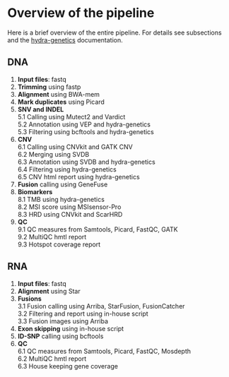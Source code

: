# Overview of the pipeline
Here is a brief overview of the entire pipeline. For details see subsections and the [hydra-genetics](https://github.com/hydra-genetics/hydra-genetics) documentation.

## DNA
1. **Input files**: fastq
2. **Trimming** using fastp
3. **Alignment** using BWA-mem
4. **Mark duplicates** using Picard
5. **SNV and INDEL**  
  5.1 Calling using Mutect2 and Vardict  
  5.2 Annotation using VEP and hydra-genetics  
  5.3 Filtering using bcftools and hydra-genetics  
6. **CNV**  
  6.1 Calling using CNVkit and GATK CNV  
  6.2 Merging using SVDB  
  6.3 Annotation using SVDB and hydra-genetics  
  6.4 Filtering using hydra-genetics  
  6.5 CNV html report using hydra-genetics
7. **Fusion** calling using GeneFuse
8. **Biomarkers**  
  8.1 TMB using hydra-genetics  
  8.2 MSI score using MSIsensor-Pro  
  8.3 HRD using CNVkit and ScarHRD  
9. **QC**  
  9.1 QC measures from Samtools, Picard, FastQC, GATK  
  9.2 MultiQC hmtl report  
  9.3 Hotspot coverage report  

## RNA
1. **Input files**: fastq
2. **Alignment** using Star
3. **Fusions**  
  3.1 Fusion calling using Arriba, StarFusion, FusionCatcher  
  3.2 Filtering and report using in-house script  
  3.3 Fusion images using Arriba  
4. **Exon skipping** using in-house script
5. **ID-SNP** calling using bcftools
6. **QC**  
  6.1 QC measures from Samtools, Picard, FastQC, Mosdepth  
  6.2 MultiQC hmtl report  
  6.3 House keeping gene coverage  

  <br />
